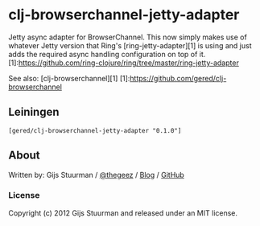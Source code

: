 # clj-browserchannel-jetty-adapter

Jetty async adapter for BrowserChannel. This now simply makes use of
whatever Jetty version that Ring's [ring-jetty-adapter][1] is using
and just adds the required async handling configuration on top of it.
[1]:https://github.com/ring-clojure/ring/tree/master/ring-jetty-adapter

See also: [clj-browserchannel][1]
[1]:https://github.com/gered/clj-browserchannel

## Leiningen

    [gered/clj-browserchannel-jetty-adapter "0.1.0"]

## About

Written by:
Gijs Stuurman / [@thegeez][twt] / [Blog][blog] / [GitHub][github]

[twt]: http://twitter.com/thegeez
[blog]: http://thegeez.github.com
[github]: https://github.com/thegeez

### License

Copyright (c) 2012 Gijs Stuurman and released under an MIT license.
